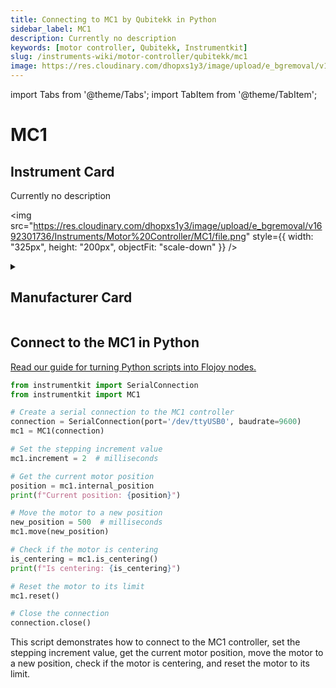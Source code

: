 ```yaml
---
title: Connecting to MC1 by Qubitekk in Python
sidebar_label: MC1
description: Currently no description
keywords: [motor controller, Qubitekk, Instrumentkit]
slug: /instruments-wiki/motor-controller/qubitekk/mc1
image: https://res.cloudinary.com/dhopxs1y3/image/upload/e_bgremoval/v1692301736/Instruments/Motor%20Controller/MC1/file.png
---
```


import Tabs from '@theme/Tabs';
import TabItem from '@theme/TabItem';

# MC1

## Instrument Card

<div className="flex">

<div>

Currently no description

</div>

<img src="https://res.cloudinary.com/dhopxs1y3/image/upload/e_bgremoval/v1692301736/Instruments/Motor%20Controller/MC1/file.png" style={{ width: "325px", height: "200px", objectFit: "scale-down" }} />

</div>

<details>
<summary><h2>Manufacturer Card</h2></summary>

<img src="https://res.cloudinary.com/dhopxs1y3/image/upload/e_bgremoval/v1692125997/Instruments/Vendor%20Logos/Qubitekk.png" style={{ width: "100%", height: "170px",objectFit: "scale-down" }} />

Qubitekk provides reliable products for generating, preparing, distributing, detecting, correlating and storing photonic qubits. The hardware that is needed to strengthen American leadership in quantum computing, communications, and sensing solutions is being developed and manufactured in San Diego County, CA. <a href="https://qubitekk.com/">Website</a>.

<ul>
  <li>Headquarters: Vista, California, United States</li>
  <li>Yearly Revenue (millions, USD): 5.0</li>
</ul>
</details>

## Connect to the MC1 in Python

[Read our guide for turning Python scripts into Flojoy nodes.](https://docs.flojoy.ai/custom-nodes/creating-custom-node/)
<Tabs>
<TabItem value="Instrumentkit" label="Instrumentkit">


```python
from instrumentkit import SerialConnection
from instrumentkit import MC1

# Create a serial connection to the MC1 controller
connection = SerialConnection(port='/dev/ttyUSB0', baudrate=9600)
mc1 = MC1(connection)

# Set the stepping increment value
mc1.increment = 2  # milliseconds

# Get the current motor position
position = mc1.internal_position
print(f"Current position: {position}")

# Move the motor to a new position
new_position = 500  # milliseconds
mc1.move(new_position)

# Check if the motor is centering
is_centering = mc1.is_centering()
print(f"Is centering: {is_centering}")

# Reset the motor to its limit
mc1.reset()

# Close the connection
connection.close()
```

This script demonstrates how to connect to the MC1 controller, set the stepping increment value, get the current motor position, move the motor to a new position, check if the motor is centering, and reset the motor to its limit.

</TabItem>
</Tabs>